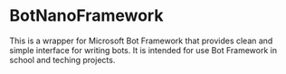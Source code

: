 # BotNanoFramework
This is a wrapper for Microsoft Bot Framework that provides clean and simple interface for writing bots. It is intended for use Bot Framework in school and teching projects.
